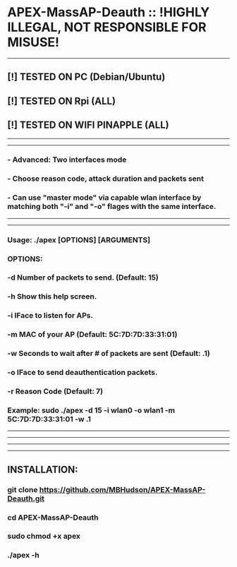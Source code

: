 # APEX-MassAP-Deauth :: !HIGHLY ILLEGAL, NOT RESPONSIBLE FOR MISUSE!
---
## [!] TESTED ON PC (Debian/Ubuntu)
## [!] TESTED ON Rpi (ALL)
## [!] TESTED ON WIFI PINAPPLE (ALL)
---
---
### - Advanced: Two interfaces mode
### - Choose reason code, attack duration and packets sent
### - Can use "master mode" via capable wlan interface by matching both "-i" and "-o" flages with the same interface.
---
---
### Usage: ./apex [OPTIONS] [ARGUMENTS]
### OPTIONS:
### -d	Number of packets to send. (Default: 15)
### -h	Show this help screen.
### -i	IFace to listen for APs.
### -m	MAC of your AP (Default: 5C:7D:7D:33:31:01)
### -w	Seconds to wait after # of packets are sent (Default: .1)
### -o	IFace to send deauthentication packets.
### -r	Reason Code (Default: 7)
### Example: sudo ./apex -d 15 -i wlan0 -o wlan1 -m 5C:7D:7D:33:31:01 -w .1
---
---
---
---
## INSTALLATION:
### git clone https://github.com/MBHudson/APEX-MassAP-Deauth.git
### cd APEX-MassAP-Deauth
### sudo chmod +x apex
### ./apex -h
